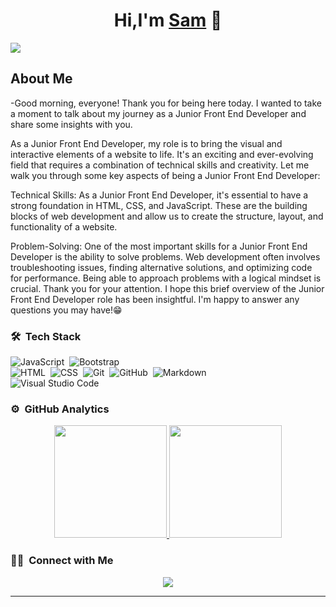 <div align="center">
<h1 align="center">Hi,I'm <a href="www.linkedin.com/in/sam-flores-orihuela">Sam</a> 👋</h1>
</div>
<img src="https://media.licdn.com/dms/image/D5616AQHaTzOh2GHGDA/profile-displaybackgroundimage-shrink_350_1400/0/1687905277980?e=1700697600&v=beta&t=4ANnBnZwvJKQ_WQ7SBSH8rWf4aoa-6Eputuik7nU9aw">

## About Me
-Good morning, everyone! Thank you for being here today. I wanted to take a moment to talk about my journey as a Junior Front End Developer and share some insights with you.

As a Junior Front End Developer, my role is to bring the visual and interactive elements of a website to life. It's an exciting and ever-evolving field that requires a combination of technical skills and creativity. Let me walk you through some key aspects of being a Junior Front End Developer:

Technical Skills: As a Junior Front End Developer, it's essential to have a strong foundation in HTML, CSS, and JavaScript. These are the building blocks of web development and allow us to create the structure, layout, and functionality of a website.

Problem-Solving: One of the most important skills for a Junior Front End Developer is the ability to solve problems. Web development often involves troubleshooting issues, finding alternative solutions, and optimizing code for performance. Being able to approach problems with a logical mindset is crucial.
Thank you for your attention. I hope this brief overview of the Junior Front End Developer role has been insightful. I'm happy to answer any questions you may have!😁
<br>

### 🛠 &nbsp;Tech Stack

![JavaScript](https://img.shields.io/badge/-JavaScript-05122A?style=flat&logo=javascript)&nbsp;
![Bootstrap](https://img.shields.io/badge/-Bootstrap-05122A?style=flat&logo=bootstrap&logoColor=563D7C)\
![HTML](https://img.shields.io/badge/-HTML-05122A?style=flat&logo=HTML5)&nbsp;
![CSS](https://img.shields.io/badge/-CSS-05122A?style=flat&logo=CSS3&logoColor=1572B6)&nbsp;
![Git](https://img.shields.io/badge/-Git-05122A?style=flat&logo=git)&nbsp;
![GitHub](https://img.shields.io/badge/-GitHub-05122A?style=flat&logo=github)&nbsp;
![Markdown](https://img.shields.io/badge/-Markdown-05122A?style=flat&logo=markdown)\
![Visual Studio Code](https://img.shields.io/badge/-Visual%20Studio%20Code-05122A?style=flat&logo=visual-studio-code&logoColor=007ACC)&nbsp;

### ⚙️ &nbsp;GitHub Analytics

<p align="center">
<a href="https://github.com/SamCode011">
  <img height="180em" src="https://github-readme-stats-eight-theta.vercel.app/api?username=SamCode011&show_icons=true&theme=algolia&include_all_commits=true&count_private=true"/>
  <img height="180em" src="https://github-readme-stats-eight-theta.vercel.app/api/top-langs/?username=SamCode011&layout=compact&langs_count=8&theme=algolia"/>
</a>
</p>

### 🤝🏻 &nbsp;Connect with Me

<p align="center">
<a href="www.linkedin.com/in/sam-flores-orihuela"><img src="www.linkedin.com/in/sam-flores-orihuela"/></a>
</p>

-----
